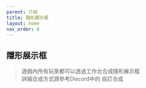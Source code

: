 ```yaml
---
parent: 介紹
title: 隱形展示框
layout: home
nav_order: 8
---
```


## **隱形展示框**
> 遊戲內所有玩家都可以透過工作台合成隱形展示框  
> 詳細合成方式請參考Discord中的 ⁠自訂合成